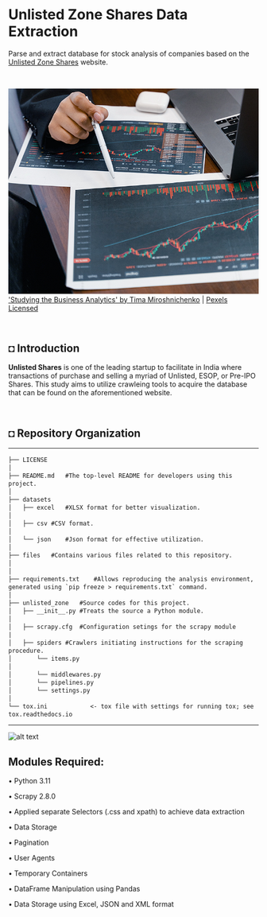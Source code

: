 # Unlisted Zone Shares Data Extraction
Parse and extract database for stock analysis of companies based on the [Unlisted Zone Shares](https://unlistedzone.com/shares/) website.

<br/>

![alt text](https://github.com/shahriar-rahman/Scraping-Unlisted-Zone-Shares/blob/main/files/analytics.jpg)
['Studying the Business Analytics' by Tima Miroshnichenko](https://www.pexels.com/photo/a-business-person-studying-the-business-analytics-7567234/)  |  [Pexels Licensed](https://www.pexels.com/)

<br/>

## ◘ Introduction
**Unlisted Shares** is one of the leading startup to facilitate in India where transactions of purchase and selling a myriad of Unlisted, ESOP, or Pre-IPO Shares. This study aims to utilize crawleing tools to acquire the database that can be found on the aforementioned website. 

<br/>

## ◘ Repository Organization
---------------------------------------------------------

    ├── LICENSE
    │ 
    ├── README.md	#The top-level README for developers using this project.
    │ 
    ├── datasets
    │   ├── excel	#XLSX format for better visualization.
    │
    │   ├── csv	#CSV format.
    │
    │   └── json	#Json format for effective utilization.
    │
    ├── files	#Contains various files related to this repository.
    │   
    │
    ├── requirements.txt	#Allows reproducing the analysis environment, generated using `pip freeze > requirements.txt` command.    
    │                         			
    ├── unlisted_zone	#Source codes for this project.
    │   ├── __init__.py	#Treats the source a Python module.
    │   
    │   ├── scrapy.cfg	#Configuration setings for the scrapy module
    |
    │   ├── spiders	#Crawlers initiating instructions for the scraping procedure.
    │		└── items.py
    │   
    │		└── middlewares.py
    │		└── pipelines.py
    │		└── settings.py
    │
    └── tox.ini            <- tox file with settings for running tox; see tox.readthedocs.io


--------
![alt text](https://github.com/shahriar-rahman/Unlisted-Zone-Shares-Data-Extraction/blob/main/img/unlisted_shares_page.PNG)

## Modules Required:
• Python 3.11

• Scrapy 2.8.0

• Applied separate Selectors (.css and xpath) to achieve data extraction

• Data Storage

• Pagination

• User Agents

• Temporary Containers

• DataFrame Manipulation using Pandas

• Data Storage using Excel, JSON and XML format
